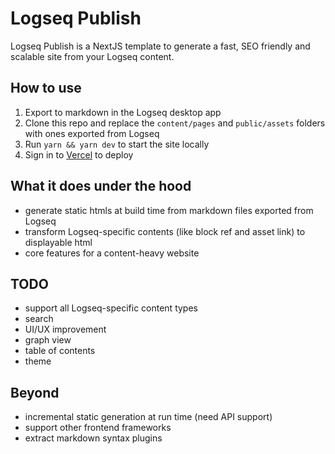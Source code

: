 # Logseq Publish

Logseq Publish is a NextJS template to generate a fast, SEO friendly and scalable site from your Logseq content.

## How to use

1. Export to markdown in the Logseq desktop app
2. Clone this repo and replace the `content/pages` and `public/assets` folders with ones exported from Logseq
3. Run `yarn && yarn dev` to start the site locally
4. Sign in to [Vercel](https://vercel.com) to deploy

## What it does under the hood

- generate static htmls at build time from markdown files exported from Logseq
- transform Logseq-specific contents (like block ref and asset link) to displayable html
- core features for a content-heavy website

## TODO

- support all Logseq-specific content types
- search
- UI/UX improvement
- graph view
- table of contents
- theme

## Beyond

- incremental static generation at run time (need API support)
- support other frontend frameworks
- extract markdown syntax plugins
